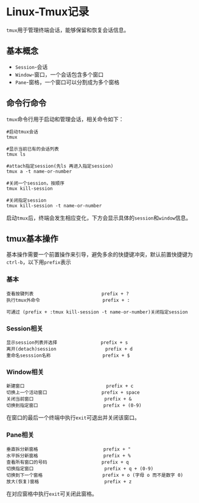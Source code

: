 # Linux-Tmux记录
`tmux`用于管理终端会话，能够保留和恢复会话信息。

## 基本概念
- `Session`-会话
- `Window`-窗口，一个会话包含多个窗口
- `Pane`-窗格，一个窗口可以分割成为多个窗格


## 命令行命令
`tmux`命令行用于启动和管理会话，相关命令如下：
```
#启动tmux会话
tmux

#显示当前已有的会话列表
tmux ls

#attach指定session(先ls 再进入指定session)
tmux a -t name-or-number

#关闭一个session，按顺序
tmux kill-session

#关闭指定session
tmux kill-session -t name-or-number
```

启动`tmux`后，终端会发生相应变化，下方会显示具体的`session`和`window`信息。

## tmux基本操作
基本操作需要一个前置操作来引导，避免多余的快捷键冲突，默认前置快捷键为`ctrl-b`，以下用`prefix`表示

### 基本
```
查看按键列表                         prefix + ?  
执行tmux外命令                       prefix + :

可通过 (prefix + :tmux kill-session -t name-or-number)关闭指定session
```
### Session相关
```
显示session列表并选择                prefix + s
离开(detach)session                  prefix + d
重命名sesssion名称                   prefix + $
```

### Window相关
```
新建窗口                              prefix + c
切换上一个活动窗口                    prefix + space
关闭当前窗口                          prefix + &
切换到指定窗口                        prefix + (0-9)
```
在窗口的最后一个终端中执行`exit`可退出并关闭该窗口。

### Pane相关
```
垂直拆分新窗格                        prefix + "
水平拆分新窗格                        prefix + %
查看所有窗口的号码                    prefix + q
切换指定窗口                          prefix + q + (0-9)
切换到下一个窗格                      prefix + o (字母 o 而不是数字 0)
放大(恢复)窗格                        prefix + z
```
在对应窗格中执行`exit`可关闭此窗格。
